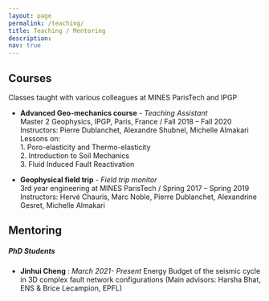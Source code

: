 ```yaml
---
layout: page
permalink: /teaching/
title: Teaching / Mentoring
description: 
nav: true
---
```

## Courses
Classes taught with various colleagues at MINES ParisTech and IPGP

* ​__Advanced Geo-mechanics course__ - ​_Teaching Assistant_ \
 ​Master 2 Geophysics, IPGP, Paris, France / Fall 2018 – Fall 2020 \
 ​​Instructors: Pierre Dublanchet, Alexandre Shubnel, Michelle Almakari \
 ​Lessons on: \
    ​​1. Poro-elasticity and Thermo-elasticity \
    ​​​2. Introduction to Soil Mechanics \
    ​​​​3. Fluid Induced Fault Reactivation 

* ​__Geophysical field trip__ - ​_Field trip monitor_ \
​3rd year engineering at MINES ParisTech / Spring 2017 – Spring 2019 \
​Instructors: Hervé Chauris, Marc Noble, Pierre Dublanchet, Alexandrine Gesret, Michelle Almakari 


## Mentoring
##### PhD Students 
* __Jinhui Cheng__ : _March 2021- Present_
Energy Budget of the seismic cycle in 3D complex fault network configurations (Main advisors: Harsha Bhat, ENS & Brice Lecampion, EPFL)
